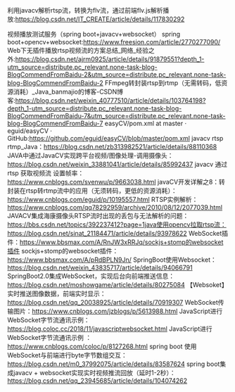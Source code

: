 利用javacv解析rtsp流，转换为flv流，通过前端flv.js解析播放:https://blog.csdn.net/IT_CREATE/article/details/117830292

视频播放测试服务（spring boot+javacv+websocket）
spring boot+opencv+websocket:https://www.freesion.com/article/2770277090/
Web下无插件播放rtsp视频流的方案总结_网络_经验之外:https://blog.csdn.net/ajrm0925/article/details/91879551?depth_1-utm_source=distribute.pc_relevant.none-task-blog-BlogCommendFromBaidu-2&utm_source=distribute.pc_relevant.none-task-blog-BlogCommendFromBaidu-2
FFmpeg转封装rtsp到rtmp（无需转码，低资源消耗）_Java_banmajio的博客-CSDN博客:https://blog.csdn.net/weixin_40777510/article/details/103764198?depth_1-utm_source=distribute.pc_relevant.none-task-blog-BlogCommendFromBaidu-7&utm_source=distribute.pc_relevant.none-task-blog-BlogCommendFromBaidu-7
easyCV/pom.xml at master · eguid/easyCV · GitHub:https://github.com/eguid/easyCV/blob/master/pom.xml
javacv rtsp rtmp_Java：https://blog.csdn.net/zb313982521/article/details/88110368
JAVA中通过JavaCV实现跨平台视频/图像处理-调用摄像头：https://blog.csdn.net/weixin_33881041/article/details/85992437
javacv 通过rtsp 获取视频流 设置帧率：https://www.cnblogs.com/svenwu/p/9663038.html
javaCV开发详解之8：转封装在rtsp转rtmp流中的应用（无须转码，更低的资源消耗）：https://www.cnblogs.com/eguid/p/10195557.html
RTSP实例解析：https://www.cnblogs.com/qq78292959/archive/2010/08/12/2077039.html
JAVACV集成海康摄像头RTSP流时出现的丢包与无法解析的问题：https://bbs.csdn.net/topics/392237412?page=1java使用opencv拉取rtsp流：https://blog.csdn.net/sinat_21184471/article/details/93978622
WebSocket插件：https://www.bbsmax.com/A/RnJW3xRRJq/sockjs+stomp的websocket插件
sockjs+stomp的websocket插件：https://www.bbsmax.com/A/pRdBPLN9Jn/
SpringBoot使用Websocket：https://blog.csdn.net/weixin_43835717/article/details/94066791
SpringBoot2.0集成WebSocket，实现后台向前端推送信息：https://blog.csdn.net/moshowgame/article/details/80275084
【Websoket】实时推送图像数据，前端实时显示：https://blog.csdn.net/qq_20038925/article/details/70919307
WebSocket传输图片：https://www.cnblogs.com/jzblogs/p/5613988.html
JavaScript进行WebSocket字节流通讯示例：https://blog.coloc.cc/2018/11/javascriptwebsocket.html
JavaScript进行WebSocket字节流通讯示例 ：https://www.cnblogs.com/coloc/p/8127268.html
spring boot 使用WebSocket与前端进行byte字节数组交互：https://blog.csdn.net/m0_37992075/article/details/83587624
spring boot集成javacv + websocket实现实时视频推流回放（延时1-2秒）：https://blog.csdn.net/qq_23945685/article/details/104074262